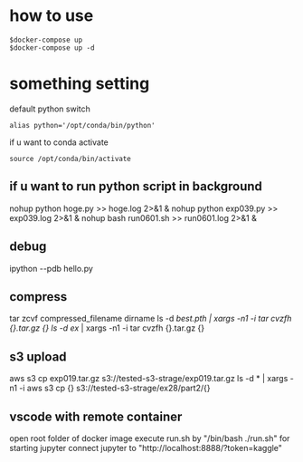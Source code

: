 # how to use
```
$docker-compose up
$docker-compose up -d
```

# something setting
default python switch
```
alias python='/opt/conda/bin/python'
```

if u want to conda activate
```
source /opt/conda/bin/activate
```

## if u want to run python script in background
nohup python hoge.py >> hoge.log 2>&1 &
nohup python exp039.py >> exp039.log 2>&1 &
nohup bash run0601.sh >> run0601.log 2>&1 &

## debug
ipython --pdb hello.py

## compress
tar zcvf compressed_filename dirname
ls -d *best.pth | xargs -n1 -i tar cvzfh {}.tar.gz {}
ls -d ex* | xargs -n1 -i tar cvzfh {}.tar.gz {}

## s3 upload
aws s3 cp exp019.tar.gz s3://tested-s3-strage/exp019.tar.gz
ls -d * | xargs -n1 -i aws s3 cp {} s3://tested-s3-strage/ex28/part2/{}


## vscode with remote container
open root folder of docker image
execute run.sh by "/bin/bash ./run.sh" for starting jupyter
connect jupyter to "http://localhost:8888/?token=kaggle"
